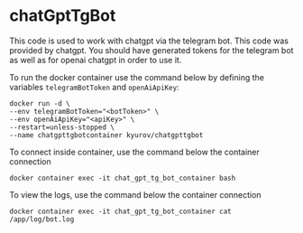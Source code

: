 # chatGptTgBot

This code is used to work with chatgpt via the telegram bot. This code was provided by chatgpt. You should have generated tokens for the telegram bot as well as for openai chatgpt in order to use it.

To run the docker container use the command below by defining the variables `telegramBotToken` and `openAiApiKey`:
```
docker run -d \
--env telegramBotToken="<botToken>" \ 
--env openAiApiKey="<apiKey>" \
--restart=unless-stopped \
--name chatgpttgbotcontainer kyurov/chatgpttgbot
```


To connect inside container, use the command below the container connection

`docker container exec -it chat_gpt_tg_bot_container bash`


To view the logs, use the command below the container connection

`docker container exec -it chat_gpt_tg_bot_container cat /app/log/bot.log`